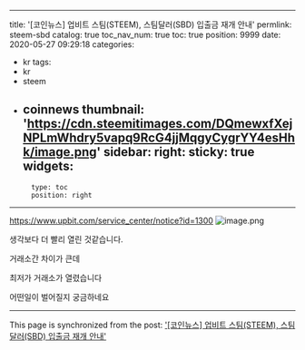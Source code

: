 
---
title: '[코인뉴스] 업비트  스팀(STEEM), 스팀달러(SBD) 입출금 재개 안내'
permlink: steem-sbd
catalog: true
toc_nav_num: true
toc: true
position: 9999
date: 2020-05-27 09:29:18
categories:
- kr
tags:
- kr
- steem
- coinnews
thumbnail: 'https://cdn.steemitimages.com/DQmewxfXejNPLmWhdry5vapq9RcG4jjMqgyCygrYY4esHhk/image.png'
sidebar:
    right:
        sticky: true
widgets:
    -
        type: toc
        position: right
---


https://www.upbit.com/service_center/notice?id=1300
![image.png](https://cdn.steemitimages.com/DQmewxfXejNPLmWhdry5vapq9RcG4jjMqgyCygrYY4esHhk/image.png)


생각보다 더  빨리 열린 것같습니다.

거래소간 차이가 큰데

최저가 거래소가 열렸습니다

어떤일이 벌어질지 궁금하네요

- - -

This page is synchronized from the post: ['[코인뉴스] 업비트  스팀(STEEM), 스팀달러(SBD) 입출금 재개 안내'](https://steemit.com/@virus707/steem-sbd)
